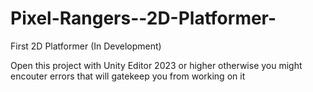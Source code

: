 # Pixel-Rangers--2D-Platformer-
 First 2D Platformer (In Development)

 Open this project with Unity Editor 2023 or higher otherwise you might encouter errors that will gatekeep you from working on it
